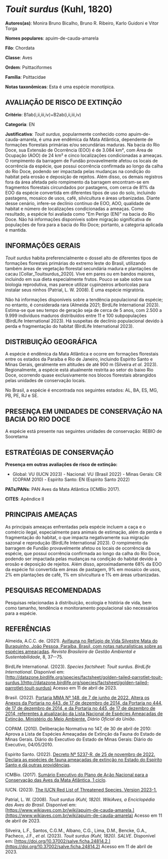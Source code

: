 # *Touit surdus* (Kuhl, 1820)

**Autores(as)**: Monira Bruno Bicalho, Bruno R. Ribeiro, Karlo Guidoni e Vitor Torga

**Nomes populares**: apuim-de-cauda-amarela

**Filo**: Chordata

**Classe**: Aves

**Ordem**: Psittaciformes

**Família**: Psittacidae

**Notas taxonômicas**: Esta é uma espécie monotípica.

## AVALIAÇÃO DE RISCO DE EXTINÇÃO

**Critério**: B1ab(i,ii,iii,iv)+B2ab(i,ii,iii,iv)

**Categoria**: EN

**Justificativa**: *Touit surdus*, popularmente conhecido como apuim-de-cauda-amarela, é uma ave endêmica da Mata Atlântica, dependente de formações florestais primárias e/ou secundárias maduras. Na bacia do Rio Doce, sua Extensão de Ocorrência (EOO) é de 3.084 km², com Área de Ocupação (AOO) de 24 km² e cinco localizações condicionadas a ameaças. O rompimento da barragem de Fundão provavelmente afetou os locais de ocorrência da espécie, que possui ocorrência confirmada ao longo da calha do Rio Doce, podendo ser impactada pelas mudanças na condição do habitat pela erosão e deposição de rejeitos. Além disso, os demais registros fora da área afetada pelo rompimento da barragem encontram-se em fragmentos florestais circundados por pastagens, com cerca de 81% da EOO da espécie convertida em diferentes tipos de uso do solo, incluindo pastagens, mosaico de usos, café, silvicultura e áreas urbanizadas.  Diante desse cenário, infere-se declínio contínuo de
EOO, AOO, qualidade de habitat e número de localizações condicionadas a ameaças. Como resultado, a espécie foi avaliada como "Em Perigo (EN)" na bacia do Rio Doce. Não há informações disponíveis sobre migração significativa de populações de fora para a bacia do Rio Doce; portanto, a categoria aplicada é mantida.

## INFORMAÇÕES GERAIS

*Touit surdus* habita preferencialmente o dossel alto de diferentes tipos de formações florestais primárias do extremo leste do Brasil, utilizando também áreas de vegetação florestal secundária madura e plantações de cacau \[Collar_Touitsurdus_2020\]. Vive em pares ou em bandos maiores, incluindo em sua dieta especialmente frutos. Pouco se sabe sobre sua biologia reprodutiva, mas parece utilizar cupinzeiros arborícolas para instalar seus ninhos (Patrial, L. W. 2008). É uma espécie migratória.

Não há informações disponíveis sobre a tendência populacional da espécie; no entanto, é considerada rara (Almeida 2021; BirdLife International 2023). Estima-se que seu tempo de geração seja de cerca de 5 anos, com 2.500 a 9.999 indivíduos maduros distribuídos entre 11 e 100 subpopulações (BirdLife International 2023). Há suspeitas de declínio populacional devido à perda e fragmentação do habitat (BirdLife International 2023).

## DISTRIBUIÇÃO GEOGRÁFICA

A espécie é endêmica da Mata Atlântica e ocorre em formações florestais entre os estados da Paraíba e Rio de Janeiro, incluindo Espírito Santo e Minas Gerais, geralmente em altitudes de até 900 m (Silveira *et al.* 2023). Regionalmente, a espécie está atualmente restrita ao setor do baixo Rio Doce, ocorrendo quase exclusivamente nos blocos florestais abrangidos pelas unidades de conservação locais.

No Brasil, a espécie é encontrada nos seguintes estados: AL, BA, ES, MG, PB, PE, RJ e SE.

## PRESENÇA EM UNIDADES DE CONSERVAÇÃO NA BACIA DO RIO DOCE

A espécie está presente nas seguintes unidades de conservação: REBIO de Sooretama

## ESTRATÉGIAS DE CONSERVAÇÃO

**Presença em outras avaliações de risco de extinção:**

-   Global: VU (IUCN 2023) -   Nacional: VU (Brasil 2022) -   Minas Gerais: CR (COPAM 2010) -   Espírito Santo: EN (Espírito Santo 2022)

**PATs/PANs**: PAN Aves da Mata Atlântica (ICMBio 2017).

**CITES**: Apêndice II

## PRINCIPAIS AMEAÇAS

As principais ameaças enfrentadas pela espécie incluem a caça e o comércio ilegal, especialmente para animais de estimação, além da perda e fragmentação do habitat, o que impacta negativamente sua migração sazonal e reprodução (BirdLife International 2023). O rompimento da barragem de Fundão provavelmente afetou os locais de ocorrência da espécie, que possui ocorrência confirmada ao longo da calha do Rio Doce, podendo ser impactada pelas mudanças na condição do habitat devido à erosão e deposição de rejeitos. Além disso, aproximadamente 68% da EOO da espécie foi convertida em áreas de pastagem, 9% em mosaico de usos, 2% em plantações de café, 1% em silvicultura e 1% em áreas urbanizadas.

## PESQUISAS RECOMENDADAS

Pesquisas relacionadas à distribuição, ecologia e história de vida, bem como tamanho, tendência e monitoramento populacional são necessários para a espécie.

## REFERÊNCIAS

Almeida, A.C.C. de. (2021). [Avifauna no Refúgio de Vida Silvestre Mata do Buraquinho, João Pessoa, Paraíba, Brasil, com notas naturalísticas sobre as espécies ameaçadas](https://doi.org/10.21438/rbgas(2021)081803). *Revista Brasileira de Gestão Ambiental e Sustentabilidade*, 8, 37--75.

BirdLife International. (2023). *Species factsheet: Touit surdus*.  *BirdLife International*. Disponível em: [http://datazone.birdlife.org/species/factsheet/golden-tailed-parrotlet-touit-surdus.](http://datazone.birdlife.org/species/factsheet/golden-tailed-parrotlet-touit-surdus) Acesso em 11 de abril de 2023.

Brasil. (2022). [Portaria MMA Nº 148, de 7 de junho de 2022. Altera os Anexos da Portaria no 443, de 17 de dezembro de 2014, da Portaria no 444, de 17 de dezembro de 2014, e da Portaria no 445, de 17 de dezembro de 2014, referentes à atualização da Lista Nacional de Espécies Ameaçadas de Extinção. Ministério do Meio Ambiente.](https://in.gov.br/en/web/dou/-/portaria-mma-n-148-de-7-de-junho-de-2022-406272733) *Diário Oficial da União*.

COPAM. (2010). Deliberação Normativa no 147, de 30 de abril de 2010: Aprova a Lista de Espécies Ameaçadas de Extinção da Fauna do Estado de Minas Gerais. Diário do Executivo do Estado de Minas Gerais: Diário do Executivo, 04/05/2010.

Espírito Santo. (2022). [Decreto Nº 5237-R, de 25 de novembro de 2022.  Declara as espécies de fauna ameaçadas de extinção no Estado do Espírito Santo e dá outras providências](https://iema.es.gov.br/Media/iema/FAUNA/Decreto%205237-R_2022_25-Nov%20-%20Fauna%20(s-peixes)%20-%20Lista%20de%20Esp%C3%A9cies%20Amea%C3%A7adas%20de%20Extin%C3%A7%C3%A3o.pdf).

ICMBio. (2017). [Sumário Executivo do Plano de Ação Nacional para a Conservação das Aves da Mata Atlântica, 1 ciclo](https://www.gov.br/icmbio/pt-br/assuntos/biodiversidade/pan/pan-aves-da-mata-atlantica).

IUCN. (2023). [The IUCN Red List of Threatened Species. Version 2023-1.](https://www.iucnredlist.org.)

Patrial, L. W. (2008). *Touit surdus (Kuhl, 1820)*. *WikiAves, a Enciclopédia das Aves do Brasil*. Disponível em: [https://www.wikiaves.com.br/wiki/apuim-de-cauda-amarela.](https://www.wikiaves.com.br/wiki/apuim-de-cauda-amarela) Acesso em 11 de abril de 2023.

Silveira, L.F., Santos, C.G.M., Albano, C.G., Lima, D.M., Bencke, G.A., Pacheco, J.F., *et al.* (2023). *Touit surdus (Kuhl, 1820)*. *SALVE*.  Disponível em: [https://doi.org/10.37002/salve.ficha.24814.2.](https://doi.org/10.37002/salve.ficha.24814.2) Acesso em 11 de abril de 2023.
